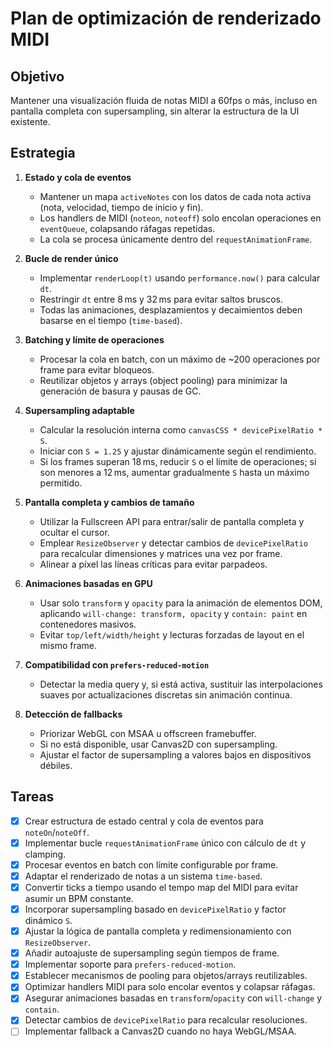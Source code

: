 # Plan de optimización de renderizado MIDI

## Objetivo
Mantener una visualización fluida de notas MIDI a 60fps o más, incluso en pantalla completa con supersampling, sin alterar la estructura de la UI existente.

## Estrategia
1. **Estado y cola de eventos**
   - Mantener un mapa `activeNotes` con los datos de cada nota activa (nota, velocidad, tiempo de inicio y fin).
   - Los handlers de MIDI (`noteon`, `noteoff`) solo encolan operaciones en `eventQueue`, colapsando ráfagas repetidas.
   - La cola se procesa únicamente dentro del `requestAnimationFrame`.

2. **Bucle de render único**
   - Implementar `renderLoop(t)` usando `performance.now()` para calcular `dt`.
   - Restringir `dt` entre 8 ms y 32 ms para evitar saltos bruscos.
   - Todas las animaciones, desplazamientos y decaimientos deben basarse en el tiempo (`time-based`).

3. **Batching y límite de operaciones**
   - Procesar la cola en batch, con un máximo de ~200 operaciones por frame para evitar bloqueos.
   - Reutilizar objetos y arrays (object pooling) para minimizar la generación de basura y pausas de GC.

4. **Supersampling adaptable**
   - Calcular la resolución interna como `canvasCSS * devicePixelRatio * S`.
   - Iniciar con `S = 1.25` y ajustar dinámicamente según el rendimiento.
   - Si los frames superan 18 ms, reducir `S` o el límite de operaciones; si son menores a 12 ms, aumentar gradualmente `S` hasta un máximo permitido.

5. **Pantalla completa y cambios de tamaño**
   - Utilizar la Fullscreen API para entrar/salir de pantalla completa y ocultar el cursor.
   - Emplear `ResizeObserver` y detectar cambios de `devicePixelRatio` para recalcular dimensiones y matrices una vez por frame.
   - Alinear a píxel las líneas críticas para evitar parpadeos.

6. **Animaciones basadas en GPU**
   - Usar solo `transform` y `opacity` para la animación de elementos DOM, aplicando `will-change: transform, opacity` y `contain: paint` en contenedores masivos.
   - Evitar `top/left/width/height` y lecturas forzadas de layout en el mismo frame.

7. **Compatibilidad con `prefers-reduced-motion`**
   - Detectar la media query y, si está activa, sustituir las interpolaciones suaves por actualizaciones discretas sin animación continua.

8. **Detección de fallbacks**
   - Priorizar WebGL con MSAA u offscreen framebuffer.
   - Si no está disponible, usar Canvas2D con supersampling.
   - Ajustar el factor de supersampling a valores bajos en dispositivos débiles.

## Tareas
 - [x] Crear estructura de estado central y cola de eventos para `noteOn`/`noteOff`.
 - [x] Implementar bucle `requestAnimationFrame` único con cálculo de `dt` y clamping.
- [x] Procesar eventos en batch con límite configurable por frame.
- [x] Adaptar el renderizado de notas a un sistema `time-based`.
- [x] Convertir ticks a tiempo usando el tempo map del MIDI para evitar asumir un BPM constante.
- [x] Incorporar supersampling basado en `devicePixelRatio` y factor dinámico `S`.
- [x] Ajustar la lógica de pantalla completa y redimensionamiento con `ResizeObserver`.
- [x] Añadir autoajuste de supersampling según tiempos de frame.
- [x] Implementar soporte para `prefers-reduced-motion`.
 - [x] Establecer mecanismos de pooling para objetos/arrays reutilizables.
 - [x] Optimizar handlers MIDI para solo encolar eventos y colapsar ráfagas.
 - [x] Asegurar animaciones basadas en `transform`/`opacity` con `will-change` y `contain`.
 - [x] Detectar cambios de `devicePixelRatio` para recalcular resoluciones.
 - [ ] Implementar fallback a Canvas2D cuando no haya WebGL/MSAA.
